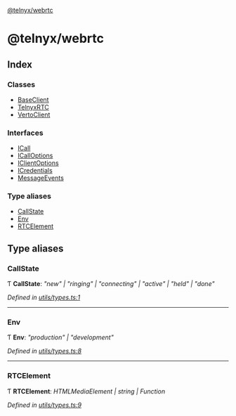 [@telnyx/webrtc](README.md)

# @telnyx/webrtc

## Index

### Classes

* [BaseClient](classes/baseclient.md)
* [TelnyxRTC](classes/telnyxrtc.md)
* [VertoClient](classes/vertoclient.md)

### Interfaces

* [ICall](interfaces/icall.md)
* [ICallOptions](interfaces/icalloptions.md)
* [IClientOptions](interfaces/iclientoptions.md)
* [ICredentials](interfaces/icredentials.md)
* [MessageEvents](interfaces/messageevents.md)

### Type aliases

* [CallState](README.md#callstate)
* [Env](README.md#env)
* [RTCElement](README.md#rtcelement)

## Type aliases

###  CallState

Ƭ **CallState**: *"new" | "ringing" | "connecting" | "active" | "held" | "done"*

*Defined in [utils/types.ts:1](https://github.com/team-telnyx/webrtc/blob/1b602c0/src/utils/types.ts#L1)*

___

###  Env

Ƭ **Env**: *"production" | "development"*

*Defined in [utils/types.ts:8](https://github.com/team-telnyx/webrtc/blob/1b602c0/src/utils/types.ts#L8)*

___

###  RTCElement

Ƭ **RTCElement**: *HTMLMediaElement | string | Function*

*Defined in [utils/types.ts:9](https://github.com/team-telnyx/webrtc/blob/1b602c0/src/utils/types.ts#L9)*
